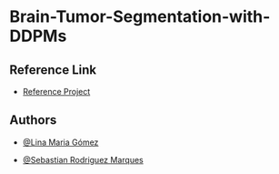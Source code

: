 # Brain-Tumor-Segmentation-with-DDPMs

## Reference Link
- [Reference Project](https://github.com/risc-mi/braintumor-ddpm)
## Authors

- [@Lina Maria Gómez](https://www.github.com/octokatherine)

- [@Sebastian Rodriguez Marques](https://www.github.com/octokatherine)
